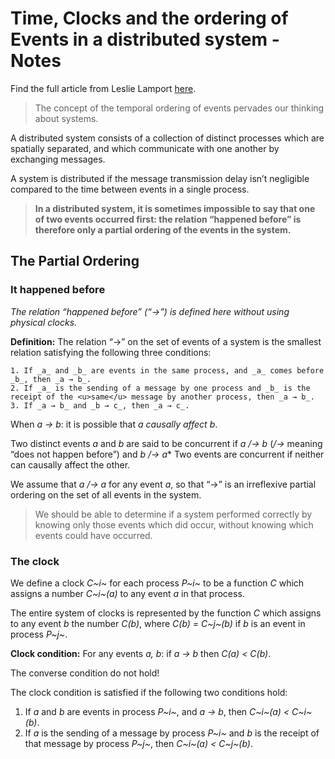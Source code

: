 Time, Clocks and the ordering of Events in a distributed system - Notes
===

Find the full article from Leslie Lamport [here](https://lamport.azurewebsites.net/pubs/time-clocks.pdf).



> The concept of the temporal ordering of events pervades our thinking about systems.

A distributed system consists of a collection of distinct processes which are spatially separated, and which communicate with one another by exchanging messages.

A system is distributed if the message transmission delay isn’t negligible compared to the time between events in a single process.

> **In a distributed system, it is sometimes impossible to say that one of two events occurred first: the relation “happened before” is therefore only a partial ordering of the events in the system.**



## The Partial Ordering

### It happened before

_The relation “happened before” (“→”) is defined here without using physical clocks._

**Definition:** The relation “→” on the set of events of a system is the smallest relation satisfying the following three conditions:

 	1. If _a_ and _b_ are events in the same process, and _a_ comes before _b_, then _a → b_.
 	2. If _a_ is the sending of a message by one process and _b_ is the receipt of the <u>same</u> message by another process, then _a → b_.
 	3. If _a → b_ and _b → c_, then _a → c_.

When _a → b_: it is possible that _a_ *causally affect* _b_.

Two distinct events _a_ and _b_ are said to be concurrent if _a /→ b_ (_/→_ meaning “does not happen before”) and _b /→ a_* Two events are concurrent if neither can causally affect the other.

We assume that _a /→ a_ for any event _a_, so that “→” is an irreflexive partial ordering on the set of all events in the system.

> We should be able to determine if a system performed correctly by knowing only those events which did occur, without knowing which events could have occurred.



### The clock

We define a clock _C~i~_ for each process _P~i~_ to be a function _C_ which assigns a number _C~i~(a)_ to any event _a_ in that process.

The entire system of clocks is represented by the function _C_ which assigns to any event _b_ the number _C(b)_, where _C(b) = C~j~(b)_ if _b_ is an event in process _P~j~_.

**Clock condition:** For any events _a, b_: if _a → b_ then _C(a) < C(b)_.

The converse condition do not hold!

The clock condition is satisfied if the following two conditions hold:

1. If _a_ and _b_ are events in process _P~i~_, and _a → b_, then _C~i~(a) < C~i~(b)_.
2. If _a_ is the sending of a message by process _P~i~_ and _b_ is the receipt of that message by process _P~j~_, then _C~i~(a) < C~j~(b)_.

